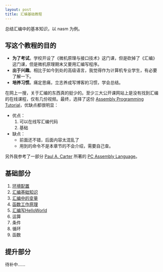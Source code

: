```yaml
---
layout: post
title: 汇编基础教程
---
```


总结汇编中的基本知识，以 nasm 为例。

## 写这个教程的目的

+ **为了考试**。学校开设了《微机原理与接口技术》这门课，但是砍掉了《汇编》这门课，但是微机原理期末又要用汇编写程序。
+ **出于兴趣**。相比于如今到处的高级语言，我觉得作为计算机专业学生，有必要了解一下。
+ **培养习惯**。痛定思痛，立志养成写博客的习惯，学会总结。

在网上一搜，关于汇编的东西真的挺少的。至少三大公开课网站上是没有找到汇编的在线课程，仅有几份视频。最终，选择了这份 [Assembly Programming Tutorial](https://www.tutorialspoint.com/assembly_programming/index.htm)，优缺点都很明显：

+ 优点：
  1. 可以在线写汇编代码
  2. 基础
+ 缺点：
  + 前面还不错，后面内容太混乱了
  + 用到的命令不是本章节的不会介绍，需要自己查。

另外我参考了一部分 [Paul A. Carter](http://pacman128.github.io/) 所著的 [PC Assembly Language](https://pacman128.github.io/static/pcasm-**book.pdf)。

## 基础部分

1. [环境配置](http://hychn.github.io/assembly-programming/1.2-%E7%8E%AF%E5%A2%83%E9%85%8D%E7%BD%AE/)
2. [汇编基础知识](http://hychn.github.io/assembly-programming/1.3-%E6%B1%87%E7%BC%96%E5%9F%BA%E7%A1%80%E7%9F%A5%E8%AF%86/)
3. [汇编中的变量](http://hychn.github.io/assembly-programming/1.4-%E5%8F%98%E9%87%8F/)
4. [函数工作原理](http://hychn.github.io/assembly-programming/1.5-%E5%87%BD%E6%95%B0%E5%B7%A5%E4%BD%9C%E5%8E%9F%E7%90%86/)
5. [汇编写HelloWorld](http://hychn.github.io/assembly-programming/1.6-%E6%B1%87%E7%BC%96%E5%86%99HelloWorld/)
6. 运算
7. 条件
8. 循环
9. 函数

## 提升部分

待补中......

